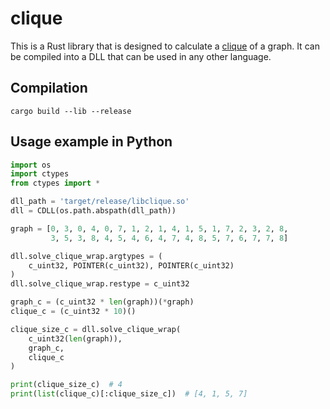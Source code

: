 # clique

This is a Rust library that is designed to calculate a [clique](https://en.wikipedia.org/wiki/Clique_(graph_theory)) of a graph. It can be compiled into a DLL that can be used in any other language.

## Compilation

```
cargo build --lib --release
```

## Usage example in Python

```python
import os
import ctypes
from ctypes import *

dll_path = 'target/release/libclique.so'
dll = CDLL(os.path.abspath(dll_path))

graph = [0, 3, 0, 4, 0, 7, 1, 2, 1, 4, 1, 5, 1, 7, 2, 3, 2, 8,
         3, 5, 3, 8, 4, 5, 4, 6, 4, 7, 4, 8, 5, 7, 6, 7, 7, 8]

dll.solve_clique_wrap.argtypes = (
    c_uint32, POINTER(c_uint32), POINTER(c_uint32)
)
dll.solve_clique_wrap.restype = c_uint32

graph_c = (c_uint32 * len(graph))(*graph)
clique_c = (c_uint32 * 10)()

clique_size_c = dll.solve_clique_wrap(
    c_uint32(len(graph)),
    graph_c,
    clique_c
)

print(clique_size_c)  # 4
print(list(clique_c)[:clique_size_c])  # [4, 1, 5, 7]
```
